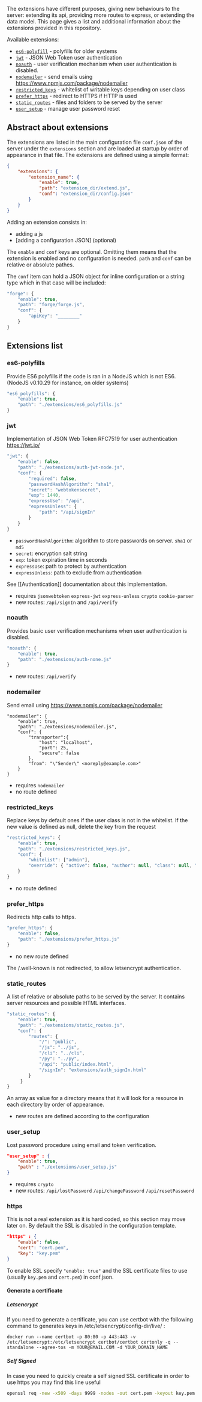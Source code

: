 The extensions have different purposes, giving new behaviours to the server: extending its api, providing more routes to express, or extending the data model. This page gives a list and additional information about the extensions provided in this repository.

Available extensions:
* [`es6-polyfill`](#es6-polyfill) - polyfills for older systems
* [`jwt`](#jwt) - JSON Web Token user authentication
* [`noauth`](#noauth) - user verification mechanism when user authentication is disabled.
* [`nodemailer`](#nodemailer) - send emails using https://www.npmjs.com/package/nodemailer
* [`restricted_keys`](#restricted_keys) - whitelist of writable keys depending on user class
* [`prefer_https`](#prefer_https) - redirect to HTTPS if HTTP is used
* [`static_routes`](#static_routes) - files and folders to be served by the server
* [`user_setup`](#user_setup) - manage user password reset

## Abstract about extensions

The extensions are listed in the main configuration file `conf.json` of the server under the `extensions` section and are loaded at startup by order of appearance in that file. The extensions are defined using a simple format:
```json
{
    "extensions": {
        "extension_name": {
            "enable": true,
            "path": "extension_dir/extend.js",
            "conf": "extension_dir/config.json"
        }
    }
}
```
Adding an extension consists in:
* adding a js
* [adding a configuration JSON] (optional)

The `enable` and `conf` keys are optional. Omitting them means that the extension is enabled and no configuration is needed. `path` and `conf` can be relative or absolute pathes.

The `conf` item can hold a JSON object for inline configuration or a string type which in that case will be included:  
```js
"forge": {
    "enable": true,
    "path": "forge/forge.js",
    "conf": {
        "apiKey": "________"
    }
}
```

## Extensions list
### es6-polyfills
Provide ES6 polyfills if the code is ran in a NodeJS which is not ES6.
(NodeJS v0.10.29 for instance, on older systems)
```js
"es6_polyfills": {
    "enable": true,
    "path": "./extensions/es6_polyfills.js"
}
```

### jwt
Implementation of JSON Web Token RFC7519 for user authentication https://jwt.io/  

```js
"jwt": {
    "enable": false,
    "path": "./extensions/auth-jwt-node.js",
    "conf": {
        "required": false,
        "passwordHashAlgorithm": "sha1",
        "secret": "webtokensecret",
        "exp": 1440,
        "expressUse": "/api",
        "expressUnless": {
            "path": "/api/signIn"
        }
    }
}
```
* `passwordHashAlgorithm`: algorithm to store passwords on server. `sha1` or `md5`
* `secret`:  encryption salt string
* `exp`: token expiration time in seconds
* `expressUse`: path to protect by authentication
* `expressUnless`: path to exclude from authentication

See [[Authentication]] documentation about this implementation.

* requires `jsonwebtoken` `express-jwt` `express-unless` `crypto` `cookie-parser`
* new routes: `/api/signIn` and `/api/verify`


### noauth
Provides basic user verification mechanisms when user authentication is disabled.
```js
"noauth": {
    "enable": true,
    "path": "./extensions/auth-none.js"
}
```
* new routes: `/api/verify`

### nodemailer
Send email using https://www.npmjs.com/package/nodemailer
```
"nodemailer": {
    "enable": true,
    "path": "./extensions/nodemailer.js",
    "conf": {
        "transporter":{
            "host": "localhost",
            "port": 25, 
            "secure": false
        },  
        "from": "\"Sender\" <noreply@example.com>"
    }   
}  
```
* requires `nodemailer`
* no route defined

### restricted_keys
Replace keys by default ones if the user class is not in the whitelist. If the new value is defined as null, delete the key from the request

```js
"restricted_keys": {
    "enable": true,
    "path": "./extensions/restricted_keys.js",
    "conf": {
        "whitelist": ["admin"],
        "override": { "active": false, "author": null, "class": null, "time": null, "username": null }
    }
}
```
* no route defined

### prefer_https
Redirects http calls to https.
```js
"prefer_https": {
    "enable": false,
    "path": "./extensions/prefer_https.js"
}
```
* no new route defined

The /.well-known is not redirected, to allow letsencrypt authentication.

### static_routes
A list of relative or absolute paths to be served by the server. It contains server resources and possible HTML interfaces.
```js
"static_routes": {
    "enable": true,
    "path": "./extensions/static_routes.js",
    "conf": {
        "routes": {
            "/": "public",
            "/js": "../js",
            "/cli": "../cli",
            "/py": "../py",
            "/api": "public/index.html",
            "/signIn": "extensions/auth_signIn.html"
        }
     }
}
```
An array as value for a directory means that it will look for a resource in each directory by order of appearance. 
* new routes are defined according to the configuration

### user_setup
Lost password procedure using email and token verification.

```json
"user_setup" : { 
    "enable": true,
    "path" : "./extensions/user_setup.js"
}
```
* requires `crypto`
* new routes: `/api/lostPassword` `/api/changePassword` `/api/resetPassword`

### https
This is not a real extension as it is hard coded, so this section may move later on.
By default the SSL is disabled in the configuration template.
```json
"https" : { 
    "enable": false,
    "cert": "cert.pem",
    "key": "key.pem"
}
```  
To enable SSL specify `"enable: true"` and the SSL certificate files to use (usually `key.pem` and `cert.pem`) in conf.json.

#### Generate a certificate

##### Letsencrypt  
If you need to generate a certificate, you can use certbot with the following command to generates keys in /etc/letsencrypt/config-dir/live/ :
```shell
docker run --name certbot -p 80:80 -p 443:443 -v /etc/letsencrypt:/etc/letsencrypt certbot/certbot certonly -q --standalone --agree-tos -m YOUR@EMAIL.COM -d YOUR_DOMAIN_NAME
```

##### Self Signed  
In case you need to quickly create a self signed SSL certificate in order to use https you may find this line useful
```sh
openssl req -new -x509 -days 9999 -nodes -out cert.pem -keyout key.pem
```


